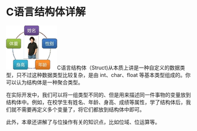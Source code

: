 # C语言结构体详解

![C语言结构体，C语言struct用法](./images/1-1Z11Q6022A46.gif)C语言结构体（Struct)从本质上讲是一种自定义的数据类型，只不过这种数据类型比较复杂，是由 int、char、float 等基本类型组成的。你可以认为结构体是一种聚合类型。

在实际开发中，我们可以将一组类型不同的、但是用来描述同一件事物的变量放到结构体中。例如，在校学生有姓名、年龄、身高、成绩等属性，学了结构体后，我们就不需要再定义多个变量了，将它们都放到结构体中即可。

此外，本章还讲解了与位操作有关的知识点，比如位域、位运算等。